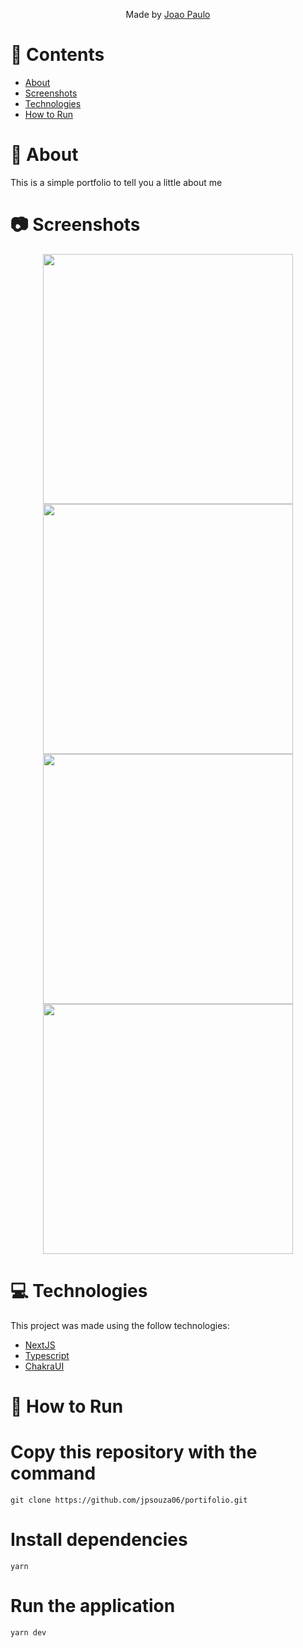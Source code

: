 <p align="center">
    Made by <a href="https://github.com/jpsouza06">Joao Paulo</a>
</p>


 ## 

# 📌 Contents

* [About](#rocket-about)
* [Screenshots](#camera-screenshots) 
* [Technologies](#rocket-technologies) 
* [How to Run](#wrench-how-to-run)


# :rocket: About

This is a simple portfolio to tell you a little about me

##


# :camera: Screenshots

<div align="center">
  <img src="https://user-images.githubusercontent.com/54922299/208789485-06ba7dfe-2e7a-499a-ad8f-fceea7a00e8a.png" width="400px">
  <img src="https://user-images.githubusercontent.com/54922299/208789495-81242380-a74d-441e-b4a7-ef1102af01df.png" width="400px">
  <img src="https://user-images.githubusercontent.com/54922299/208789501-8e06e5ef-7a88-4521-b5e4-69dd638ab10b.png" width="400px">
  <img src="https://user-images.githubusercontent.com/54922299/208789503-4e29a4ac-7ca2-4b6a-89c1-30727b0cd572.png" width="400px">
</div>

# :computer: Technologies
This project was made using the follow technologies:

* [NextJS](https://nextjs.org/) 
* [Typescript](https://www.typescriptlang.org/)          
* [ChakraUI](https://chakra-ui.com/)


# :wrench: How to Run

# Copy this repository with the command
```
git clone https://github.com/jpsouza06/portifolio.git
```
# Install dependencies
```
yarn 
```
# Run the application
```
yarn dev
```
